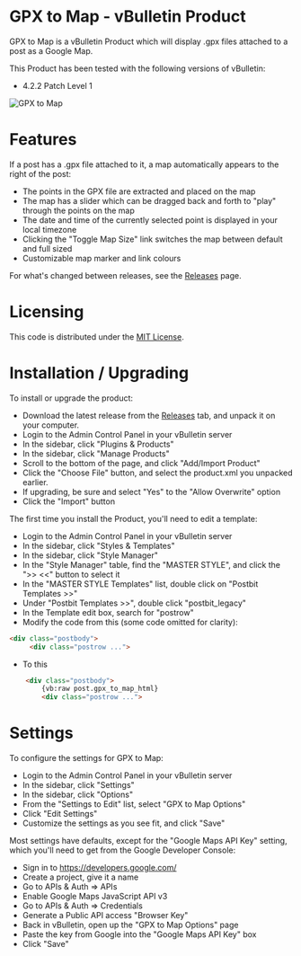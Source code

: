GPX to Map - vBulletin Product
==============================

GPX to Map is a vBulletin Product which will display .gpx files attached
to a post as a Google Map.

This Product has been tested with the following versions of vBulletin:
* 4.2.2 Patch Level 1

![GPX to Map](https://taeram.github.io/media/gpx-to-map-vbulletin.png)

# Features

If a post has a .gpx file attached to it, a map automatically appears to the right of the post:
* The points in the GPX file are extracted and placed on the map
* The map has a slider which can be dragged back and forth to "play" through the points on the map
* The date and time of the currently selected point is displayed in your local timezone
* Clicking the "Toggle Map Size" link switches the map between default and full sized
* Customizable map marker and link colours

For what's changed between releases, see the [Releases](https://github.com/taeram/gpx-to-map-vbulletin/releases) page.

# Licensing
This code is distributed under the [MIT License](LICENSE).

# Installation / Upgrading

To install or upgrade the product:
* Download the latest release from the [Releases](https://github.com/taeram/gpx-to-map-vbulletin/releases)
tab, and unpack it on your computer.
* Login to the Admin Control Panel in your vBulletin server
* In the sidebar, click "Plugins & Products"
* In the sidebar, click "Manage Products"
* Scroll to the bottom of the page, and click "Add/Import Product"
* Click the "Choose File" button, and select the product.xml you unpacked earlier.
* If upgrading, be sure and select "Yes" to the "Allow Overwrite" option
* Click the "Import" button

The first time you install the Product, you'll need to edit a template:
* Login to the Admin Control Panel in your vBulletin server
* In the sidebar, click "Styles & Templates"
* In the sidebar, click "Style Manager"
* In the "Style Manager" table, find the "MASTER STYLE", and click the ">> <<" button to select it
* In the "MASTER STYLE Templates" list, double click on "Postbit Templates >>"
* Under "Postbit Templates >>", double click "postbit_legacy"
* In the Template edit box, search for "postrow"
* Modify the code from this (some code omitted for clarity):

```html
<div class="postbody">
     <div class="postrow ...">
```

* To this

```html
    <div class="postbody">
        {vb:raw post.gpx_to_map_html}
        <div class="postrow ...">
```

# Settings

To configure the settings for GPX to Map:
* Login to the Admin Control Panel in your vBulletin server
* In the sidebar, click "Settings"
* In the sidebar, click "Options"
* From the "Settings to Edit" list, select "GPX to Map Options"
* Click "Edit Settings"
* Customize the settings as you see fit, and click "Save"

Most settings have defaults, except for the "Google Maps API Key" setting, which
you'll need to get from the Google Developer Console:
* Sign in to https://developers.google.com/
* Create a project, give it a name
* Go to APIs & Auth => APIs
* Enable Google Maps JavaScript API v3
* Go to APIs & Auth => Credentials
* Generate a Public API access "Browser Key"
* Back in vBulletin, open up the "GPX to Map Options" page
* Paste the key from Google into the "Google Maps API Key" box
* Click "Save"
